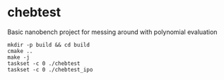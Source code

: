 # chebtest
Basic nanobench project for messing around with polynomial evaluation

```
mkdir -p build && cd build
cmake ..
make -j
taskset -c 0 ./chebtest
taskset -c 0 ./chebtest_ipo
```

